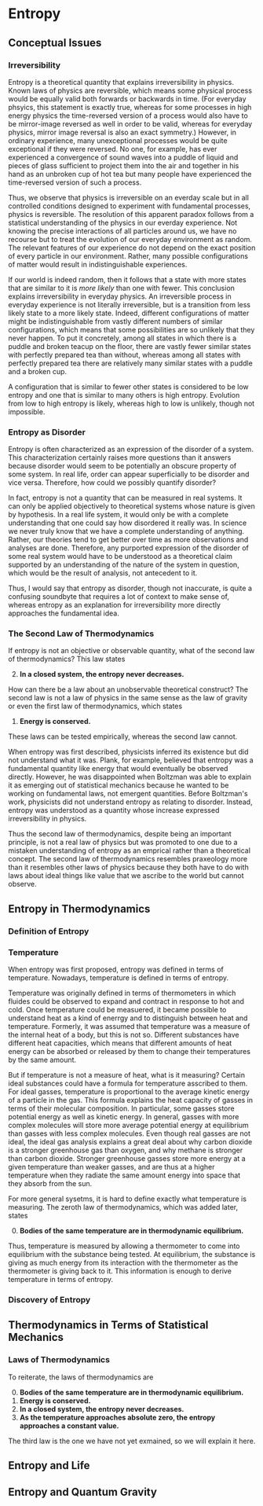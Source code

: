 # Entropy

## Conceptual Issues

### Irreversibility

Entropy is a theoretical quantity that explains irreversibility in physics. Known laws of physics are reversible, which means some physical process would be equally valid both forwards or backwards in time. (For everyday phsyics, this statement is exactly true, whereas for some processes in high energy physics the time-reversed version of a process would also have to be mirror-image reversed as well in order to be valid, whereas for everyday physics, mirror image reversal is also an exact symmetry.) However, in ordinary experience, many unexceptional processes would be quite exceptional if they were reversed. No one, for example, has ever experienced a convergence of sound waves into a puddle of liquid and pieces of glass sufficient to project them into the air and together in his hand as an unbroken cup of hot tea but many people have experienced the time-reversed version of such a process.

Thus, we observe that physics is irreversible on an everday scale but in all controlled conditions designed to experiment with fundamental processes, physics is reversible. The resolution of this apparent paradox follows from a statistical understanding of the physics in our everday experience. Not knowing the precise interactions of all particles around us, we have no recourse but to treat the evolution of our everyday environment as random. The relevant features of our experience do not depend on the exact position of every particle in our environment. Rather, many possible configurations of matter would result in indistinguishable experiences. 

If our world is indeed random, then it follows that a state with more states that are similar to it is *more likely* than one with fewer. This conclusion explains irreversibility in everyday physics. An irreversible process in everyday experience is not literally irreversible, but is a transition from less likely state to a more likely state. Indeed, different configurations of matter might be indistinguishable from vastly different numbers of similar configurations, which means that some possibilities are so unlikely that they never happen. To put it concretely, among all states in which there is a puddle and broken teacup on the floor, there are vastly fewer similar states with perfectly prepared tea than without, whereas among all states with perfectly prepared tea there are relatively many similar states with a puddle and a broken cup. 

A configuration that is similar to fewer other states is considered to be low entropy and one that is similar to many others is high entropy. Evolution from low to high entropy is likely, whereas high to low is unlikely, though not impossible. 

### Entropy as Disorder

Entropy is often characterized as an expression of the disorder of a system. This characterization certainly raises more questions than it answers because disorder would seem to be potentially an obscure property of some system. In real life, order can appear superficially to be disorder and vice versa. Therefore, how could we possibly quantify disorder? 

In fact, entropy is not a quantity that can be measured in real systems. It can only be applied objectively to theoretical systems whose nature is given by hypothesis. In a real life system, it would only be with a complete understanding that one could say how disordered it really was. In science we never truly know that we have a complete understanding of anything. Rather, our theories tend to get better over time as more observations and analyses are done. Therefore, any purported expression of the disorder of some real system would have to be understood as a theoretical claim supported by an understanding of the nature of the system in question, which would be the result of analysis, not antecedent to it. 

Thus, I would say that entropy as disorder, though not inaccurate, is quite a confusing soundbyte that requires a lot of context to make sense of, whereas entropy as an explanation for irreversibility more directly approaches the fundamental idea. 

### The Second Law of Thermodynamics

If entropy is not an objective or observable quantity, what of the second law of thermodynamics? This law states

2. **In a closed system, the entropy never decreases.**

How can there be a law about an unobservable theoretical construct? The second law is not a law of physics in the same sense as the law of gravity or even the first law of thermodynamics, which states 

1. **Energy is conserved.** 

These laws can be tested empirically, whereas the second law cannot. 

When entropy was first described, physicists inferred its existence but did not understand what it was. Plank, for example, believed that entropy was a fundamental quantity like energy that would eventually be observed directly. However, he was disappointed when Boltzman was able to explain it as emerging out of statistical mechanics because he wanted to be working on fundamental laws, not emergent quantities. Before Boltzman's work, physicists did not understand entropy as relating to disorder. Instead, entropy was understood as a quantity whose increase expressed irreversibility in physics. 

Thus the second law of thermodynamics, despite being an important principle, is not a real law of physics but was promoted to one due to a mistaken understanding of entropy as an emprical rather than a theoretical concept. The second law of thermodynamics resembles praxeology more than it resembles other laws of physics because they both have to do with laws about ideal things like value that we ascribe to the world but cannot observe. 

## Entropy in Thermodynamics

### Definition of Entropy



### Temperature

When entropy was first proposed, entropy was defined in terms of temperature. Nowadays, temperature is defined in terms of entropy. 

Temperature was originally defined in terms of thermometers in which fluides could be observed to expand and contract in response to hot and cold. Once temperature could be measuered, it became possible to understand heat as a kind of enerrgy and to distinguish between heat and temperature. Formerly, it was assumed that temperature was a measure of the internal heat of a body, but this is not so. Different substances have different heat capacities, which means that different amounts of heat energy can be absorbed or released by them to change their temperatures by the same amount. 

But if temperature is not a measure of heat, what is it measuring? Certain ideal substances could have a formula for temperature asscribed to them. For ideal gasses, temperature is proportional to the average kinetic energy of a particle in the gas. This formula explains the heat capacity of gasses in terms of their molecular composition. In particular, some gasses store potential energy as well as kinetic energy. In general, gasses with more complex molecules will store more average potential energy at equilibrium than gasses with less complex molecules. Even though real gasses are not ideal, the ideal gas analysis explains a great deal about why carbon dioxide is a stronger greenhouse gas than oxygen, and why methane is stronger than carbon dioxide. Stronger greenhouse gasses store more energy at a given temperature than weaker gasses, and are thus at a higher temperature when they radiate the same amount energy into space that they absorb from the sun. 

For more general sysetms, it is hard to define exactly what temperature is measuring. The zeroth law of thermodynamics, which was added later, states 

0. **Bodies of the same temperature are in thermodynamic equilibrium.**

Thus, temperature is measured by allowing a thermometer to come into equilibrium with the substance being tested. At equilibrium, the substance is giving as much energy from its interaction with the thermometer as the thermometer is giving back to it. This information is enough to derive temperature in terms of entropy. 



### Discovery of Entropy

## Thermodynamics in Terms of Statistical Mechanics

### Laws of Thermodynamics

To reiterate, the laws of thermodynamics are 

0. **Bodies of the same temperature are in thermodynamic equilibrium.**
1. **Energy is conserved.** 
2. **In a closed system, the entropy never decreases.**
3. **As the temperature approaches absolute zero, the entropy approaches a constant value.**

The third law is the one we have not yet exmained, so we will explain it here. 



## Entropy and Life

## Entropy and Quantum Gravity

